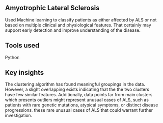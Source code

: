 ## Amyotrophic Lateral Sclerosis
Used Machine learning to classify patients as either affected by ALS or not based on multiple clinical and physiological features. That certainly may support early detection and improve understanding of the disease. 

## Tools used
Python

## Key insights 
The clustering algorithm has found meaningful groupings in the data. However, a slight overlapping exists indicating that the the two clusters have few similar features.
Additionally, data points far from main clusters which presents outliers might represent unusual cases of ALS, such as patients with rare genetic mutations, atypical symptoms, or distinct disease progressions. these rare unusual cases of ALS that could warrant further investigation.
